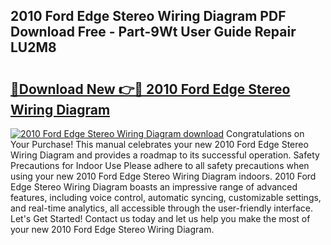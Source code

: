 ## 2010 Ford Edge Stereo Wiring Diagram PDF Download Free - Part-9Wt User Guide Repair LU2M8

# <h2><a href="http://dftwq33.blite.top/?on=2010+Ford+Edge+Stereo+Wiring+Diagram">🔗Download New 👉🔴 2010 Ford Edge Stereo Wiring Diagram</a></h2>

[![2010 Ford Edge Stereo Wiring Diagram download](https://i.imgur.com/lujVjoI.png)](http://dftwq33.blite.top/?on=2010+Ford+Edge+Stereo+Wiring+Diagram)
Congratulations on Your Purchase! This manual celebrates your new 2010 Ford Edge Stereo Wiring Diagram and provides a roadmap to its successful operation. Safety Precautions for Indoor Use Please adhere to all safety precautions when using your new 2010 Ford Edge Stereo Wiring Diagram indoors. 2010 Ford Edge Stereo Wiring Diagram boasts an impressive range of advanced features, including voice control, automatic syncing, customizable settings, and real-time analytics, all accessible through the user-friendly interface. Let's Get Started! Contact us today and let us help you make the most of your new 2010 Ford Edge Stereo Wiring Diagram.
